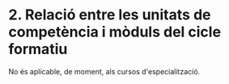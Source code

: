 # 2. Relació entre les unitats de competència i mòduls del cicle formatiu

No és aplicable, de moment, als cursos d'especialització.
